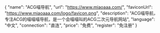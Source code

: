 {
    "name": "ACG喵导航",
    "url": "https://www.miaoaaa.com/",
    "faviconUrl": "https://www.miaoaaa.com/logo/favicon.png",
    "description": "ACG喵导航，专注ACG的喵喵喵导航，是一个会喵喵叫的ACG二次元导航网站",
    "language": "中文",
    "connection": "直连",
    "price": "免费",
    "register": "免注册"
}